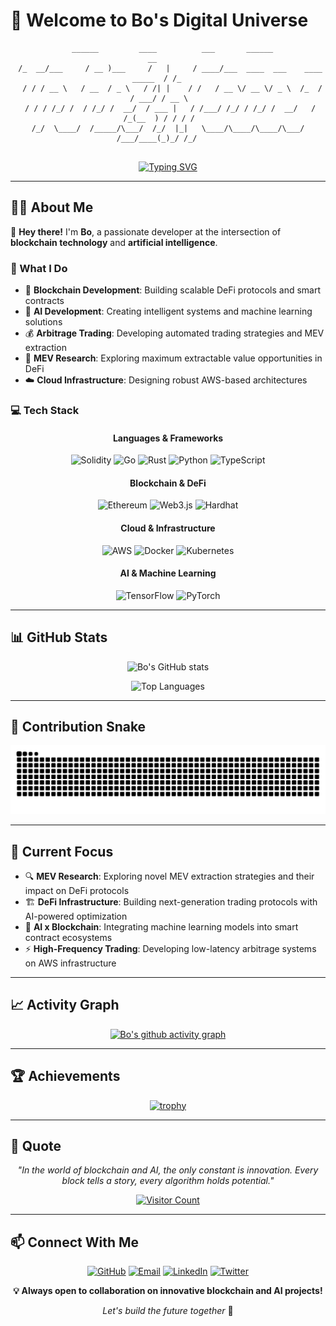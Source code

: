 # 🚀 Welcome to Bo's Digital Universe

<div align="center">
  
```
  ______         ____          ___       ______                                __       
 /_  __/___     / __ )___     /   |     / ____/___  ____  ___    ____  _____  / /_     
  / / / __ \   / __  / _ \   / /| |    / /   / __ \/ __ \/ _ \  /_  / / ___/ / __ \    
 / / / /_/ /  / /_/ /  __/  / ___ |   / /___/ /_/ / /_/ /  __/   / /_(__  ) / / / /    
/_/  \____/  /_____/\___/  /_/  |_|   \____/\____/\____/\___/   /___/____(_)_/ /_/     
                                                                                        
```

[![Typing SVG](https://readme-typing-svg.herokuapp.com?font=Fira+Code&size=22&duration=3000&pause=1000&color=2E9EF7&center=true&vCenter=true&width=800&lines=Blockchain+Developer+%26+AI+Engineer;MEV+Research+%26+Arbitrage+Specialist;Solidity+%7C+Go+%7C+Rust+%7C+AWS+Expert;Building+the+Future+of+DeFi+%F0%9F%94%A5)](https://git.io/typing-svg)

</div>

---

## 🧑‍💻 About Me

👋 **Hey there!** I'm **Bo**, a passionate developer at the intersection of **blockchain technology** and **artificial intelligence**.

### 🎯 What I Do
- 🔗 **Blockchain Development**: Building scalable DeFi protocols and smart contracts
- 🤖 **AI Development**: Creating intelligent systems and machine learning solutions  
- 💰 **Arbitrage Trading**: Developing automated trading strategies and MEV extraction
- 🔬 **MEV Research**: Exploring maximum extractable value opportunities in DeFi
- ☁️ **Cloud Infrastructure**: Designing robust AWS-based architectures

### 💻 Tech Stack

<div align="center">

#### Languages & Frameworks
![Solidity](https://img.shields.io/badge/Solidity-363636?style=for-the-badge&logo=solidity&logoColor=white)
![Go](https://img.shields.io/badge/Go-00ADD8?style=for-the-badge&logo=go&logoColor=white)
![Rust](https://img.shields.io/badge/Rust-000000?style=for-the-badge&logo=rust&logoColor=white)
![Python](https://img.shields.io/badge/Python-3776AB?style=for-the-badge&logo=python&logoColor=white)
![TypeScript](https://img.shields.io/badge/TypeScript-007ACC?style=for-the-badge&logo=typescript&logoColor=white)

#### Blockchain & DeFi
![Ethereum](https://img.shields.io/badge/Ethereum-3C3C3D?style=for-the-badge&logo=ethereum&logoColor=white)
![Web3.js](https://img.shields.io/badge/Web3.js-F16822?style=for-the-badge&logo=web3.js&logoColor=white)
![Hardhat](https://img.shields.io/badge/Hardhat-FFF100?style=for-the-badge&logo=hardhat&logoColor=black)

#### Cloud & Infrastructure
![AWS](https://img.shields.io/badge/AWS-232F3E?style=for-the-badge&logo=amazon-aws&logoColor=white)
![Docker](https://img.shields.io/badge/Docker-2496ED?style=for-the-badge&logo=docker&logoColor=white)
![Kubernetes](https://img.shields.io/badge/Kubernetes-326CE5?style=for-the-badge&logo=kubernetes&logoColor=white)

#### AI & Machine Learning
![TensorFlow](https://img.shields.io/badge/TensorFlow-FF6F00?style=for-the-badge&logo=tensorflow&logoColor=white)
![PyTorch](https://img.shields.io/badge/PyTorch-EE4C2C?style=for-the-badge&logo=pytorch&logoColor=white)

</div>

---

## 📊 GitHub Stats

<div align="center">
  
![Bo's GitHub stats](https://github-readme-stats.vercel.app/api?username=Bo-00&show_icons=true&theme=radical&hide_border=true&bg_color=0D1117&title_color=58A6FF&icon_color=1F6FEB&text_color=C9D1D9&ring_color=58A6FF)

![Top Languages](https://github-readme-stats.vercel.app/api/top-langs/?username=Bo-00&layout=compact&theme=radical&hide_border=true&bg_color=0D1117&title_color=58A6FF&text_color=C9D1D9)

</div>

---

## 🐍 Contribution Snake

<div align="center">
  
![snake gif](https://github.com/Bo-00/Bo-00/blob/output/github-contribution-grid-snake.svg)

</div>

---

## 🚀 Current Focus

- 🔍 **MEV Research**: Exploring novel MEV extraction strategies and their impact on DeFi protocols
- 🏗️ **DeFi Infrastructure**: Building next-generation trading protocols with AI-powered optimization
- 🤖 **AI x Blockchain**: Integrating machine learning models into smart contract ecosystems
- ⚡ **High-Frequency Trading**: Developing low-latency arbitrage systems on AWS infrastructure

---

## 📈 Activity Graph

<div align="center">
  
[![Bo's github activity graph](https://github-readme-activity-graph.vercel.app/graph?username=Bo-00&theme=react-dark&hide_border=true&bg_color=0D1117&color=58A6FF&line=1F6FEB&point=58A6FF)](https://github.com/ashutosh00710/github-readme-activity-graph)

</div>

---

## 🏆 Achievements

<div align="center">
  
[![trophy](https://github-profile-trophy.vercel.app/?username=Bo-00&theme=radical&no-frame=true&no-bg=true&margin-w=4&row=1)](https://github.com/ryo-ma/github-profile-trophy)

</div>

---

## 🌟 Quote

<div align="center">
  
*"In the world of blockchain and AI, the only constant is innovation. Every block tells a story, every algorithm holds potential."*

[![Visitor Count](https://profile-counter.glitch.me/Bo-00/count.svg)](https://github.com/Bo-00)

</div>

---

## 📫 Connect With Me

<div align="center">

[![GitHub](https://img.shields.io/badge/GitHub-181717?style=for-the-badge&logo=github&logoColor=white)](https://github.com/Bo-00)
[![Email](https://img.shields.io/badge/Email-D14836?style=for-the-badge&logo=gmail&logoColor=white)](mailto:your-email@example.com)
[![LinkedIn](https://img.shields.io/badge/LinkedIn-0077B5?style=for-the-badge&logo=linkedin&logoColor=white)](https://linkedin.com/in/your-profile)
[![Twitter](https://img.shields.io/badge/Twitter-1DA1F2?style=for-the-badge&logo=twitter&logoColor=white)](https://twitter.com/your-handle)

</div>

<div align="center">
  
**💡 Always open to collaboration on innovative blockchain and AI projects!**

*Let's build the future together* 🚀

</div> 